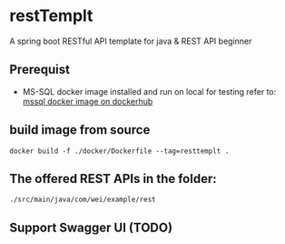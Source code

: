 # restTemplt
A spring boot RESTful API template for java & REST API beginner

## Prerequist
- MS-SQL docker image installed and run on local for testing
refer to: [mssql docker image on dockerhub](https://hub.docker.com/_/microsoft-mssql-server)


## build image from source
```
docker build -f ./docker/Dockerfile --tag=resttemplt .
```

## The offered REST APIs in the folder:
`./src/main/java/com/wei/example/rest`

## Support Swagger UI (TODO)